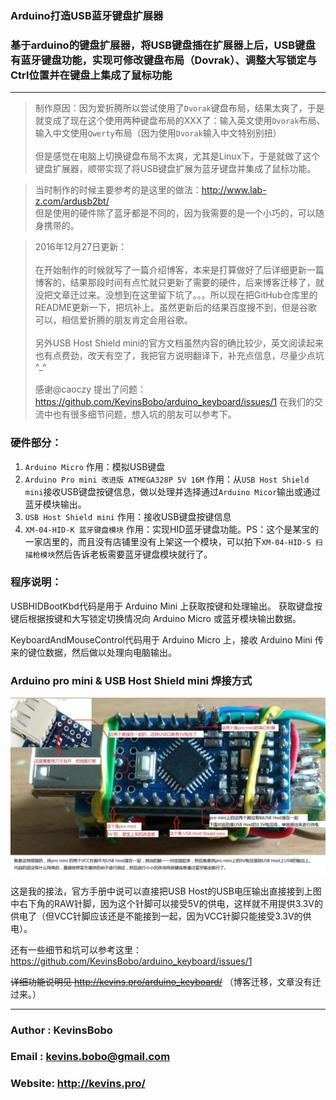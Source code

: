 ### Arduino打造USB蓝牙键盘扩展器

### 基于arduino的键盘扩展器，将USB键盘插在扩展器上后，USB键盘有蓝牙键盘功能，实现可修改键盘布局（Dovrak）、调整大写锁定与Ctrl位置并在键盘上集成了鼠标功能

---

> 制作原因：因为爱折腾所以尝试使用了`Dvorak`键盘布局，结果太爽了，于是就变成了现在这个使用两种键盘布局的XXX了：输入英文使用`Dvorak`布局、输入中文使用`Qwerty`布局（因为使用`Dvorak`输入中文特别别扭）<br><br>
但是感觉在电脑上切换键盘布局不太爽，尤其是Linux下，于是就做了这个键盘扩展器，顺带实现了将USB键盘扩展为蓝牙键盘并集成了鼠标功能。

> 当时制作的时候主要参考的是这里的做法：http://www.lab-z.com/ardusb2bt/<br>
但是使用的硬件除了蓝牙都是不同的，因为我需要的是一个小巧的，可以随身携带的。

> 2016年12月27日更新：<br><br>
在开始制作的时候就写了一篇介绍博客，本来是打算做好了后详细更新一篇博客的，结果那段时间有点忙就只更新了需要的硬件，后来博客迁移了，就没把文章迁过来。没想到在这里留下坑了。。。所以现在把GitHub仓库里的README更新一下，把坑补上。虽然更新后的结果百度搜不到，但是谷歌可以，相信爱折腾的朋友肯定会用谷歌。<br><br>
另外USB Host Shield mini的官方文档虽然内容的确比较少，英文阅读起来也有点费劲，改天有空了，我把官方说明翻译下，补充点信息，尽量少点坑^_^<br><br>
感谢@caoczy 提出了问题：https://github.com/KevinsBobo/arduino_keyboard/issues/1 在我们的交流中也有很多细节问题，想入坑的朋友可以参考下。


### 硬件部分：
1. `Arduino Micro` 作用：模拟USB键盘
2. `Arduino Pro mini 改进版 ATMEGA328P 5V 16M` 作用：从`USB Host Shield mini`接收USB键盘按键信息，做以处理并选择通过`Arduino Micor`输出或通过蓝牙模块输出。
3. `USB Host Shield mini` 作用：接收USB键盘按键信息
4. `XM-04-HID-K 蓝牙键盘模块` 作用：实现HID蓝牙键盘功能。PS：这个是某宝的一家店里的，而且没有店铺里没有上架这一个模块，可以拍下`XM-04-HID-S 扫描枪模块`然后告诉老板需要蓝牙键盘模块就行了。

### 程序说明：
USBHIDBootKbd代码是用于 Arduino Mini 上获取按键和处理输出。
获取键盘按键后根据按键和大写锁定切换情况向 Arduino Micro 或蓝牙模块输出数据。

KeyboardAndMouseControl代码用于 Arduino Micro 上，接收 Arduino Mini 传来的键位数据，然后做以处理向电脑输出。

### Arduino pro mini & USB Host Shield mini 焊接方式
<img src="https://raw.githubusercontent.com/KevinsBobo/arduino_keyboard/master/pro_mini_usb_host_焊接方式.jpg" whdth="100%"/>

这是我的接法，官方手册中说可以直接把USB Host的USB电压输出直接接到上图中右下角的RAW针脚，因为这个针脚可以接受5V的供电，这样就不用提供3.3V的供电了（但VCC针脚应该还是不能接到一起，因为VCC针脚只能接受3.3V的供电）。

还有一些细节和坑可以参考这里：https://github.com/KevinsBobo/arduino_keyboard/issues/1

~~详细功能说明见 http://kevins.pro/arduino_keyboard/~~ （博客迁移，文章没有迁过来。）

---

### Author : KevinsBobo
### Email  : kevins.bobo@gmail.com
### Website: http://kevins.pro/
